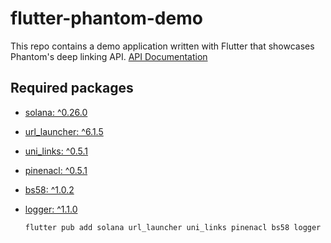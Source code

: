 # flutter-phantom-demo

This repo contains a demo application written with Flutter that showcases Phantom's deep linking API.
[API Documentation](https://docs.phantom.app/integrating/deeplinks)

## Required packages

- [solana: ^0.26.0](https://pub.dev/packages/solana)
- [url_launcher: ^6.1.5](https://pub.dev/packages/url_launcher)
- [uni_links: ^0.5.1](https://pub.dev/packages/uni_links)
- [pinenacl: ^0.5.1](https://pub.dev/packages/pinenacl)
- [bs58: ^1.0.2](https://pub.dev/packages/bs58)
- [logger: ^1.1.0](https://pub.dev/packages/logger)

    `flutter pub add solana url_launcher uni_links pinenacl bs58 logger`
